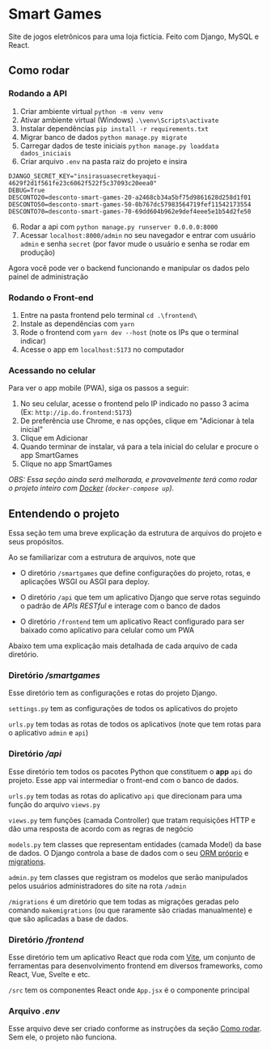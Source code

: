 # Smart Games

Site de jogos eletrônicos para uma loja fictícia. Feito com Django, MySQL e React.

## Como rodar

### Rodando a API

1. Criar ambiente virtual `python -m venv venv`
2. Ativar ambiente virtual (Windows) `.\venv\Scripts\activate`
3. Instalar dependências `pip install -r requirements.txt`
4. Migrar banco de dados `python manage.py migrate`
5. Carregar dados de teste iniciais `python manage.py loaddata dados_iniciais`
6. Criar arquivo `.env` na pasta raiz do projeto e insira

```
DJANGO_SECRET_KEY="insirasuasecretkeyaqui-4629f2d1f561fe23c6062f522f5c37093c20eea0"
DEBUG=True
DESCONTO20=desconto-smart-games-20-a2468cb34a5bf75d9861628d258d1f01
DESCONTO50=desconto-smart-games-50-0b767dc57983564719fef11542173554
DESCONTO70=desconto-smart-games-70-69dd604b962e9def4eee5e1b54d2fe50
```

6. Rodar a api com `python manage.py runserver 0.0.0.0:8000`
8. Acessar `localhost:8000/admin` no seu navegador e entrar com usuário `admin` e senha `secret` (por favor mude o usuário e senha se rodar em produção)

Agora você pode ver o backend funcionando e manipular os dados pelo painel de administração

### Rodando o Front-end

1. Entre na pasta frontend pelo terminal `cd .\frontend\`
2. Instale as dependências com `yarn`
3. Rode o frontend com `yarn dev --host` (note os IPs que o terminal indicar)
4. Acesse o app em `localhost:5173` no computador

### Acessando no celular

Para ver o app mobile (PWA), siga os passos a seguir:

1. No seu celular, acesse o frontend pelo IP indicado no passo 3 acima (Ex: `http://ip.do.frontend:5173`)
2. De preferência use Chrome, e nas opções, clique em "Adicionar à tela inicial"
3. Clique em Adicionar
4. Quando terminar de instalar, vá para a tela inicial do celular e procure o app SmartGames
5. Clique no app SmartGames

*OBS: Essa seção ainda será melhorada, e provavelmente terá como rodar o projeto inteiro com [Docker](https://www.docker.com/) (`docker-compose up`).*

## Entendendo o projeto

Essa seção tem uma breve explicação da estrutura de arquivos do projeto e seus propósitos.

Ao se familiarizar com a estrutura de arquivos, note que 

- O diretório `/smartgames` que define configurações do projeto, rotas, e aplicações WSGI ou ASGI para deploy.

- O diretório `/api` que tem um aplicativo Django que serve rotas seguindo o padrão de *APIs RESTful* e interage com o banco de dados

- O diretório `/frontend` tem um aplicativo React configurado para ser baixado como aplicativo para celular como um PWA

Abaixo tem uma explicação mais detalhada de cada arquivo de cada diretório.

### Diretório */smartgames*

Esse diretório tem as configurações e rotas do projeto Django.

`settings.py` tem as configurações de todos os aplicativos do projeto

`urls.py` tem todas as rotas de todos os aplicativos (note que tem rotas para o aplicativo `admin` e `api`)  

### Diretório */api*

Esse diretório tem todos os pacotes Python que constituem o **app** `api` do projeto. Esse app vai intermediar o front-end com o banco de dados.

`urls.py` tem todas as rotas do aplicativo `api` que direcionam para uma função do arquivo `views.py`

`views.py` tem funções (camada Controller) que tratam requisições HTTP e dão uma resposta de acordo com as regras de negócio

`models.py` tem classes que representam entidades (camada Model) da base de dados. O Django controla a base de dados com o seu [ORM próprio](https://docs.djangoproject.com/pt-br/4.1/topics/db/queries/) e [migrations](https://docs.djangoproject.com/pt-br/4.1/topics/migrations/).

`admin.py` tem classes que registram os modelos que serão manipulados pelos usuários administradores do site na rota `/admin`

`/migrations` é um diretório que tem todas as migrações geradas pelo comando `makemigrations` (ou que raramente são criadas manualmente) e que são aplicadas a base de dados.

### Diretório */frontend*

Esse diretório tem um aplicativo React que roda com [Vite](https://vitejs.dev/), um conjunto de ferramentas para desenvolvimento frontend em diversos frameworks, como React, Vue, Svelte e etc.

`/src` tem os componentes React onde `App.jsx` é o componente principal

### Arquivo *.env*

Esse arquivo deve ser criado conforme as instruções da seção [Como rodar](#como-rodar). Sem ele, o projeto não funciona.
